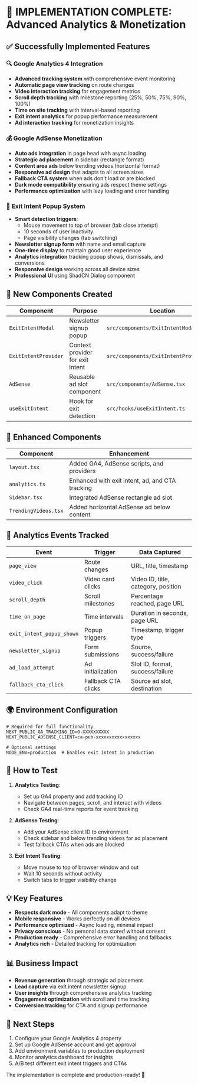 # 🎉 IMPLEMENTATION COMPLETE: Advanced Analytics & Monetization

## ✅ Successfully Implemented Features

### 🔍 **Google Analytics 4 Integration**
- **Advanced tracking system** with comprehensive event monitoring
- **Automatic page view tracking** on route changes
- **Video interaction tracking** for engagement metrics
- **Scroll depth tracking** with milestone reporting (25%, 50%, 75%, 90%, 100%)
- **Time on site tracking** with interval-based reporting
- **Exit intent analytics** for popup performance measurement
- **Ad interaction tracking** for monetization insights

### 💰 **Google AdSense Monetization**
- **Auto ads integration** in page head with async loading
- **Strategic ad placement** in sidebar (rectangle format)
- **Content area ads** below trending videos (horizontal format)
- **Responsive ad design** that adapts to all screen sizes
- **Fallback CTA system** when ads don't load or are blocked
- **Dark mode compatibility** ensuring ads respect theme settings
- **Performance optimization** with lazy loading and error handling

### 🚪 **Exit Intent Popup System**
- **Smart detection triggers**:
  - Mouse movement to top of browser (tab close attempt)
  - 10 seconds of user inactivity
  - Page visibility changes (tab switching)
- **Newsletter signup form** with name and email capture
- **One-time display** to maintain good user experience
- **Analytics integration** tracking popup shows, dismissals, and conversions
- **Responsive design** working across all device sizes
- **Professional UI** using ShadCN Dialog component

## 📁 **New Components Created**

| Component | Purpose | Location |
|-----------|---------|----------|
| `ExitIntentModal` | Newsletter signup popup | `src/components/ExitIntentModal.tsx` |
| `ExitIntentProvider` | Context provider for exit intent | `src/components/ExitIntentProvider.tsx` |
| `AdSense` | Reusable ad slot component | `src/components/AdSense.tsx` |
| `useExitIntent` | Hook for exit detection | `src/hooks/useExitIntent.ts` |

## 🔧 **Enhanced Components**

| Component | Enhancement | 
|-----------|-------------|
| `layout.tsx` | Added GA4, AdSense scripts, and providers |
| `analytics.ts` | Enhanced with exit intent, ad, and CTA tracking |
| `Sidebar.tsx` | Integrated AdSense rectangle ad slot |
| `TrendingVideos.tsx` | Added horizontal AdSense ad below content |

## 🎯 **Analytics Events Tracked**

| Event | Trigger | Data Captured |
|-------|---------|---------------|
| `page_view` | Route changes | URL, title, timestamp |
| `video_click` | Video card clicks | Video ID, title, category, position |
| `scroll_depth` | Scroll milestones | Percentage reached, page URL |
| `time_on_page` | Time intervals | Duration in seconds, page URL |
| `exit_intent_popup_shown` | Popup triggers | Timestamp, trigger type |
| `newsletter_signup` | Form submissions | Source, success/failure |
| `ad_load_attempt` | Ad initialization | Slot ID, format, success/failure |
| `fallback_cta_click` | Fallback CTA clicks | Source ad slot, destination |

## 🌍 **Environment Configuration**

```env
# Required for full functionality
NEXT_PUBLIC_GA_TRACKING_ID=G-XXXXXXXXXX
NEXT_PUBLIC_ADSENSE_CLIENT=ca-pub-xxxxxxxxxxxxxxxxx

# Optional settings
NODE_ENV=production  # Enables exit intent in production
```

## 🚀 **How to Test**

1. **Analytics Testing**:
   - Set up GA4 property and add tracking ID
   - Navigate between pages, scroll, and interact with videos
   - Check GA4 real-time reports for event tracking

2. **AdSense Testing**:
   - Add your AdSense client ID to environment
   - Check sidebar and below trending videos for ad placement
   - Test fallback CTAs when ads are blocked

3. **Exit Intent Testing**:
   - Move mouse to top of browser window and out
   - Wait 10 seconds without activity
   - Switch tabs to trigger visibility change

## 💡 **Key Features**

- **Respects dark mode** - All components adapt to theme
- **Mobile responsive** - Works perfectly on all devices  
- **Performance optimized** - Async loading, minimal impact
- **Privacy conscious** - No personal data stored without consent
- **Production ready** - Comprehensive error handling and fallbacks
- **Analytics rich** - Detailed tracking for optimization

## 📊 **Business Impact**

- **Revenue generation** through strategic ad placement
- **Lead capture** via exit intent newsletter signup
- **User insights** through comprehensive analytics tracking
- **Engagement optimization** with scroll and time tracking
- **Conversion tracking** for CTA and signup performance

## 🎯 **Next Steps**

1. Configure your Google Analytics 4 property
2. Set up Google AdSense account and get approval
3. Add environment variables to production deployment
4. Monitor analytics dashboard for insights
5. A/B test different exit intent triggers and CTAs

The implementation is complete and production-ready! 🎉
